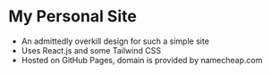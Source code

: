 # My Personal Site
- An admittedly overkill design for such a simple site
- Uses React.js and some Tailwind CSS
- Hosted on GitHub Pages, domain is provided by namecheap.com
